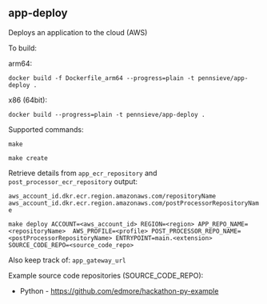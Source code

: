 ## app-deploy

Deploys an application to the cloud (AWS)

To build:

arm64:

`docker build -f Dockerfile_arm64 --progress=plain -t pennsieve/app-deploy .`

x86 (64bit):

`docker build --progress=plain -t pennsieve/app-deploy .`

Supported commands:

`make`

`make create`

Retrieve details from `app_ecr_repository` and `post_processor_ecr_repository` output: 

`aws_account_id.dkr.ecr.region.amazonaws.com/repositoryName`
`aws_account_id.dkr.ecr.region.amazonaws.com/postProcessorRepositoryName`

`make deploy ACCOUNT=<aws_account_id> REGION=<region> APP_REPO_NAME=<repositoryName>  AWS_PROFILE=<profile> POST_PROCESSOR_REPO_NAME=<postProcessorRepositoryName> ENTRYPOINT=main.<extension> SOURCE_CODE_REPO=<source_code_repo>`

Also keep track of: `app_gateway_url`

Example source code repositories (SOURCE_CODE_REPO):

- Python - https://github.com/edmore/hackathon-py-example


